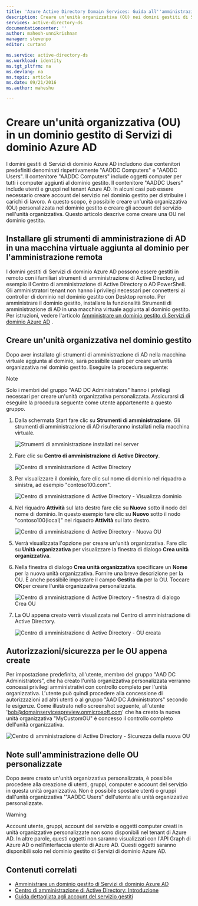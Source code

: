 ```yaml
---
title: 'Azure Active Directory Domain Services: Guida all''amministrazione | Microsoft Docs'
description: Creare un'unità organizzativa (OU) nei domini gestiti di Servizi di dominio Azure AD
services: active-directory-ds
documentationcenter: ''
author: mahesh-unnikrishnan
manager: stevenpo
editor: curtand

ms.service: active-directory-ds
ms.workload: identity
ms.tgt_pltfrm: na
ms.devlang: na
ms.topic: article
ms.date: 09/21/2016
ms.author: maheshu

---
```

# <a name="create-an-organizational-unit-(ou)-on-an-azure-ad-domain-services-managed-domain"></a>Creare un'unità organizzativa (OU) in un dominio gestito di Servizi di dominio Azure AD
I domini gestiti di Servizi di dominio Azure AD includono due contenitori predefiniti denominati rispettivamente "AADDC Computers" e "AADDC Users". Il contenitore "AADDC Computers" include oggetti computer per tutti i computer aggiunti al dominio gestito. Il contenitore "AADDC Users" include utenti e gruppi nel tenant Azure AD. In alcuni casi può essere necessario creare account del servizio nel dominio gestito per distribuire i carichi di lavoro. A questo scopo, è possibile creare un'unità organizzativa (OU) personalizzata nel dominio gestito e creare gli account del servizio nell'unità organizzativa. Questo articolo descrive come creare una OU nel dominio gestito.

## <a name="install-ad-administration-tools-on-a-domain-joined-virtual-machine-for-remote-administration"></a>Installare gli strumenti di amministrazione di AD in una macchina virtuale aggiunta al dominio per l'amministrazione remota
I domini gestiti di Servizi di dominio Azure AD possono essere gestiti in remoto con i familiari strumenti di amministrazione di Active Directory, ad esempio il Centro di amministrazione di Active Directory o AD PowerShell. Gli amministratori tenant non hanno i privilegi necessari per connettersi ai controller di dominio nel dominio gestito con Desktop remoto. Per amministrare il dominio gestito, installare la funzionalità Strumenti di amministrazione di AD in una macchina virtuale aggiunta al dominio gestito. Per istruzioni, vedere l'articolo [Amministrare un dominio gestito di Servizi di dominio Azure AD](active-directory-ds-admin-guide-administer-domain.md) .

## <a name="create-an-organizational-unit-on-the-managed-domain"></a>Creare un'unità organizzativa nel dominio gestito
Dopo aver installato gli strumenti di amministrazione di AD nella macchina virtuale aggiunta al dominio, sarà possibile usarli per creare un'unità organizzativa nel dominio gestito. Eseguire la procedura seguente:

> [!NOTE]
> Solo i membri del gruppo "AAD DC Administrators" hanno i privilegi necessari per creare un'unità organizzativa personalizzata. Assicurarsi di eseguire la procedura seguente come utente appartenente a questo gruppo.
> 
> 

1. Dalla schermata Start fare clic su **Strumenti di amministrazione**. Gli strumenti di amministrazione di AD risulteranno installati nella macchina virtuale.
   
    ![Strumenti di amministrazione installati nel server](./media/active-directory-domain-services-admin-guide/install-rsat-admin-tools-installed.png)
2. Fare clic su **Centro di amministrazione di Active Directory**.
   
    ![Centro di amministrazione di Active Directory](./media/active-directory-domain-services-admin-guide/adac-overview.png)
3. Per visualizzare il dominio, fare clic sul nome di dominio nel riquadro a sinistra, ad esempio "contoso100.com".
   
    ![Centro di amministrazione di Active Directory - Visualizza dominio](./media/active-directory-domain-services-admin-guide/create-ou-adac-overview.png)
4. Nel riquadro **Attività** sul lato destro fare clic su **Nuovo** sotto il nodo del nome di dominio. In questo esempio fare clic su **Nuovo** sotto il nodo "contoso100(local)" nel riquadro **Attività** sul lato destro.
   
    ![Centro di amministrazione di Active Directory - Nuova OU](./media/active-directory-domain-services-admin-guide/create-ou-adac-new-ou.png)
5. Verrà visualizzata l'opzione per creare un'unità organizzativa. Fare clic su **Unità organizzativa** per visualizzare la finestra di dialogo **Crea unità organizzativa**.
6. Nella finestra di dialogo **Crea unità organizzativa** specificare un **Nome** per la nuova unità organizzativa. Fornire una breve descrizione per la OU. È anche possibile impostare il campo **Gestita da** per la OU. Toccare **OK**per creare l'unità organizzativa personalizzata.
   
    ![Centro di amministrazione di Active Directory - finestra di dialogo Crea OU](./media/active-directory-domain-services-admin-guide/create-ou-dialog.png)
7. La OU appena creato verrà visualizzata nel Centro di amministrazione di Active Directory.
   
    ![Centro di amministrazione di Active Directory - OU creata](./media/active-directory-domain-services-admin-guide/create-ou-done.png)

## <a name="permissions/security-for-newly-created-ous"></a>Autorizzazioni/sicurezza per le OU appena create
Per impostazione predefinita, all'utente, membro del gruppo "AAD DC Administrators", che ha creato l'unità organizzativa personalizzata verranno concessi privilegi amministrativi con controllo completo per l'unità organizzativa. L'utente può quindi procedere alla concessione di autorizzazioni ad altri utenti o al gruppo "AAD DC Administrators" secondo le esigenze. Come illustrato nello screenshot seguente, all'utente 'bob@domainservicespreview.onmicrosoft.com' che ha creato la nuova unità organizzativa "MyCustomOU" è concesso il controllo completo dell'unità organizzativa.

 ![Centro di amministrazione di Active Directory - Sicurezza della nuova OU](./media/active-directory-domain-services-admin-guide/create-ou-permissions.png)

## <a name="notes-on-administering-custom-ous"></a>Note sull'amministrazione delle OU personalizzate
Dopo avere creato un'unità organizzativa personalizzata, è possibile procedere alla creazione di utenti, gruppi, computer e account del servizio in questa unità organizzativa. Non è possibile spostare utenti o gruppi dall'unità organizzativa '"AADDC Users" dell'utente alle unità organizzative personalizzate.

> [!WARNING]
> Account utente, gruppi, account del servizio e oggetti computer creati in unità organizzative personalizzate non sono disponibili nel tenant di Azure AD. In altre parole, questi oggetti non saranno visualizzati con l'API Graph di Azure AD o nell'interfaccia utente di Azure AD. Questi oggetti saranno disponibili solo nel dominio gestito di Servizi di dominio Azure AD.
> 
> 

## <a name="related-content"></a>Contenuti correlati
* [Amministrare un dominio gestito di Servizi di dominio Azure AD](active-directory-ds-admin-guide-administer-domain.md)
* [Centro di amministrazione di Active Directory: Introduzione](https://technet.microsoft.com/library/dd560651.aspx)
* [Guida dettagliata agli account del servizio gestiti](https://technet.microsoft.com/library/dd548356.aspx)

<!--HONumber=Oct16_HO2-->


